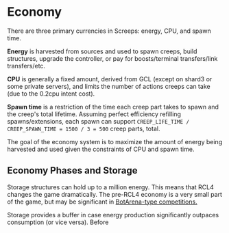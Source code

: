 # Economy

There are three primary currencies in Screeps: energy, CPU, and spawn time.

**Energy** is harvested from sources and used to spawn creeps, build structures, upgrade the controller, or pay for boosts/terminal transfers/link transfers/etc.

**CPU** is generally a fixed amount, derived from GCL (except on shard3 or some private servers), and limits the number of actions creeps can take (due to the 0.2cpu intent cost).

**Spawn time** is a restriction of the time each creep part takes to spawn and the creep's total lifetime. Assuming perfect efficiency refilling spawns/extensions, each spawn can support `CREEP_LIFE_TIME / CREEP_SPAWN_TIME = 1500 / 3 = 500` creep parts, total.

The goal of the economy system is to maximize the amount of energy being harvested and used given the constraints of CPU and spawn time.

## Economy Phases and Storage

Storage structures can hold up to a million energy. This means that RCL4 changes the game dramatically. The pre-RCL4 economy is a very small part of the game, but may be significant in [BotArena-type competitions.](https://screepspl.us/events/) 

Storage provides a buffer in case energy production significantly outpaces consumption (or vice versa). Before 
